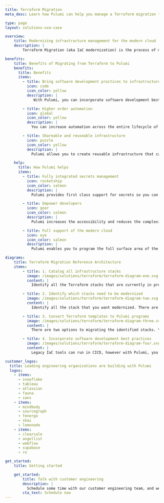 ```yaml
---
title: Terraform Migration
meta_desc: Learn how Pulumi can help you manage a Terraform migration to increase velocity and reliability of deploying and managing modern cloud architectures.

type: page
layout: solutions-use-case

overview:
    title: Modernizing infrastructure management for the modern cloud
    description: |
        Terraform Migration (aka IaC modernization) is the process of modernizing how your teams provision and manage infrastructure in order to adapt to the changes in technologies (containers, serverless), architectures (distributed), and software release automation associated with the cloud. Managing modern applications and infrastructure requires the coordination of many complex dependencies between services in distributed cloud architectures. There are also many common infrastructure resources that must be shared across the organization. Managing cloud infrastructure requires automation to increase complexity, testing to reduce errors, modularity to encourage sharing and reuse, and policy enforcement to manage risk. The goal of Terraform migration is to increase velocity and reliability of deploying and managing modern cloud architectures. Pulumi is purpose built to handle the scale, complexity, and delivery velocity needed for the modern cloud.

benefits:
    title: Benefits of Migrating from Terraform to Pulumi
    benefits:
      title: Benefits
      items:
        - title: Bring software development practices to infrastructure
          icon: code
          icon_color: yellow
          description: |
             With Pulumi, you can incorporate software development best practices such as code reviews, testing, policy checks into your infrastructure management process. Pulumi allows you to increase automation and velocity while reducing copy and paste as well as manual errors.

        - title: Higher order automation
          icon: global
          icon_color: yellow
          description: |
            You can increase automation across the entire lifecycle of your cloud infrastructure. You can program logic that orchestrates complex workflows during infrastructure provisioning instead of needing to use Bash scripts or glue code. In addition to its CLI, Pulumi provides the Automation API, a programmatic interface for infrastructure as code, so you can build applications that dynamically manage infrastructure.

        - title: Shareable and reuseable infrastructure
          icon: puzzle
          icon_color: yellow
          description: |
            Pulumi allows you to create reusable infrastructure that can be shared and reused by anyone in any language. You can build and share components for commonly used architectures or shared resources with organizational best practices. With Pulumi, you can write your components once in your preferred language and make them available in all the other languages supported by Pulumi.

    help:
      title: How Pulumi helps
      items:
        - title: Fully integrated secrets management
          icon: rocketship
          icon_color: salmon
          description: |
            Pulumi provides first class support for secrets so you can confidently store values that contain sensitive data, such as database passwords or service tokens. Pulumi automatically tracks your secrets across your program’s execution and ensure that secret values are encrypted in the state file and never exposed as plain text.

        - title: Empower developers
          icon: gear
          icon_color: salmon
          description: |
            Pulumi increases the accessibility and reduces the complexity of the modern cloud. Developers can just use the standard programming languages they already know like Typescript, Python, C#, and Go as well as their existing tools like IDEs and test frameworks. Pulumi makes the cloud easily accessible to your developers without them having to wait on infrastructure from the operations teams. They can develop and release features faster.

        - title: Full support of the modern cloud
          icon: eye
          icon_color: salmon
          description: |
            Pulumi enables you to program the full surface area of the modern cloud (e.g., AWS, Azure, Google Cloud, Kubernetes). All newly-released services and features are supported the same day.

diagrams:
    title: Terraform Migration Reference Architecture
    items:
        - title: 1. Catalog all infrastructure stacks
          image: /images/solutions/terraform/terraform-diagram-one.svg
          content: |
            Identify all the Terraform stacks that are currently in production.

        - title: 2. Identify which stacks need to be modernized
          image: /images/solutions/terraform/terraform-diagram-two.svg
          content: |
            Identify all the stack that you want modernized. There are two strategies to this:  you can either pick the highest value stacks or the lowest risk stack to move and focus on first. The former allows you to get the greatest business benefit while the latter allows you to incrementally build up to the critical pieces.

        - title: 3. Convert Terraform templates to Pulumi programs
          image: /images/solutions/terraform/terraform-diagram-three.svg
          content: |
            There are two options to migrating the identified stacks. You can convert the code for each of the identified stacks or you can read the outputs from a Terraform state file and reference the existing stack from within your Pulumi program. The former allows you to fully take advantage of all the benefits of using Pulumi to manage all your infrastructure. You can either use the tf2pulumi tool to automatically translate HCL to a Pulumi program or you can translate manually. The latter allows you to use Pulumi with existing infrastructure agnostic to the choices other teams have already made.

        - title: 4. Incorporate software development best practices
          image: /images/solutions/terraform/terraform-diagram-four.svg
          content: |
            Legacy IaC tools can run in CICD, however with Pulumi, you can incorporate in all the best practice software development practices such as testing. You can design what you want to test in terms of quality issues, deployment issues, and/or code quality checks.

customer_logos:
  title: Leading engineering organizations are building with Pulumi
  logos:
    - items:
      - snowflake
      - tableau
      - atlassian
      - fauna
      - sans
    - items:
      - mindbody
      - sourcegraph
      - fenergo
      - skai
      - lemonade
    - items:
      - clearsale
      - angellist
      - webflow
      - supabase
      - ro

get_started:
    title: Getting started

    get_started:
        title: Talk with customer engineering
        description: |
          Schedule some time with our customer engineering team, and we will help you migrate your Terraform to Pulumi.
        cta_text: Schedule now
---
```

